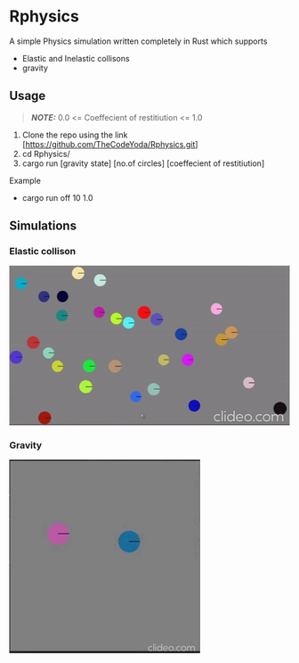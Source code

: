 # Rphysics
A simple Physics simulation written completely in Rust which supports
* Elastic and Inelastic collisons
* gravity

## Usage

> **_NOTE:_**  0.0 <= Coeffecient of restitiution <= 1.0

1. Clone the repo using the link [https://github.com/TheCodeYoda/Rphysics.git]
2. cd Rphysics/
3. cargo run [gravity state] [no.of circles] [coeffecient of restitiution]

Example 

* cargo run off 10 1.0

## Simulations

### Elastic collison
![Elastic Collisons](/gifs/collision.gif)
### Gravity
![Gravity](/gifs/gravity.gif)
